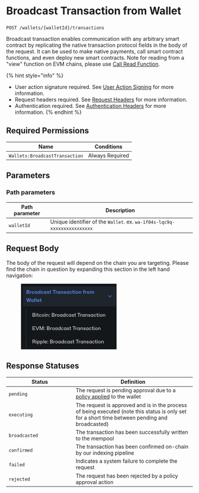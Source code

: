 # Broadcast Transaction from Wallet

`POST /wallets/{walletId}/transactions`

Broadcast transaction enables communication with any arbitrary smart contract by replicating the native transaction protocol fields in the body of the request. It can be used to make native payments, call smart contract functions, and even deploy new smart contracts. Note for reading from a "view" function on EVM chains, please use [Call Read Function](../../deprecated-apis/blockchains/call-read-function.md).

{% hint style="info" %}
* User action signature required. See [User Action Signing](../../authentication/user-action-signing/) for more information.
* Request headers required. See [Request Headers](../../../getting-started/request-headers.md) for more information.
* Authentication required. See [Authentication Headers](../../../getting-started/request-headers.md#authentication-headers) for more information.
{% endhint %}

## Required Permissions

| Name                           | Conditions      |
| ------------------------------ | --------------- |
| `Wallets:BroadcastTransaction` | Always Required |

## Parameters <a href="#request-example.1" id="request-example.1"></a>

### Path parameters <a href="#path-parameters" id="path-parameters"></a>

| Path parameter | Description                                                              |
| -------------- | ------------------------------------------------------------------------ |
| `walletId`     | Unique identifier of the `Wallet`. ex. `wa-1f04s-lqc9q-xxxxxxxxxxxxxxxx` |

## Request Body

The body of the request will depend on the chain you are targeting.   Please find the chain in question by expanding this section in the left hand navigation:

<figure><img src="../../../.gitbook/assets/image (1).png" alt=""><figcaption></figcaption></figure>

## Response Statuses

<table><thead><tr><th width="167">Status</th><th>Definition</th></tr></thead><tbody><tr><td><code>pending</code></td><td>The request is pending approval due to a <a href="https://docs.dfns.co/d/api-docs/policy-engine/policies#wallets-sign-activity">policy applied</a> to the wallet</td></tr><tr><td><code>executing</code></td><td>The request is approved and is in the process of being executed (note this status is only set for a short time between pending and broadcasted)</td></tr><tr><td><code>broadcasted</code></td><td>The transaction has been successfully written to the mempool</td></tr><tr><td><code>confirmed</code></td><td>The transaction has been confirmed on-chain by our indexing pipeline</td></tr><tr><td><code>failed</code></td><td>Indicates a system failure to complete the request</td></tr><tr><td><code>rejected</code></td><td>The request has been rejected by a policy approval action</td></tr></tbody></table>

